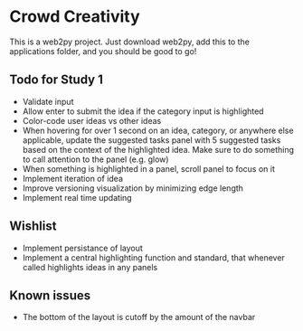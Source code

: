 # Crowd Creativity

This is a web2py project. Just download web2py, add this to the applications folder, and you should be good to go!

## Todo for Study 1
- Validate input
- Allow enter to submit the idea if the category input is highlighted
- Color-code user ideas vs other ideas
- When hovering for over 1 second on an idea, category, or anywhere else applicable, update the suggested tasks panel with 5 suggested tasks based on the context of the highlighted idea. Make sure to do something to call attention to the panel (e.g. glow)
- When something is highlighted in a panel, scroll panel to focus on it
- Implement iteration of idea 
- Improve versioning visualization by minimizing edge length
- Implement real time updating

## Wishlist
- Implement persistance of layout
- Implement a central highlighting function and standard, that whenever called highlights ideas in any panels

## Known issues
- The bottom of the layout is cutoff by the amount of the navbar
